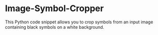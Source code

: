# Image-Symbol-Cropper
This Python code snippet allows you to crop symbols from an input image containing black symbols on a white background. 
